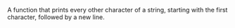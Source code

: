A function that prints every other character of a string, starting with the first character, followed by a new line.
